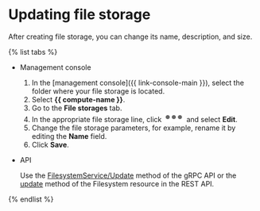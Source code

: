 # Updating file storage

After creating file storage, you can change its name, description, and size.

{% list tabs %}

- Management console

  1. In the [management console]({{ link-console-main }}), select the folder where your file storage is located.
  1. Select **{{ compute-name }}**.
  1. Go to the **File storages** tab.
  1. In the appropriate file storage line, click ![image](../../../_assets/options-grey.svg) and select **Edit**.
  1. Change the file storage parameters, for example, rename it by editing the **Name** field.
  1. Click **Save**.

- API

  Use the [FilesystemService/Update](../../api-ref/grpc/filesystem_service.md#Update) method of the gRPC API or the [update](../../api-ref/Filesystem/update.md) method of the Filesystem resource in the REST API.

{% endlist %}

